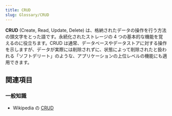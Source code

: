 ```yaml
---
title: CRUD
slug: Glossary/CRUD
---
```


**CRUD** (Create, Read, Update, Delete) は、格納されたデータの操作を行う方法の頭文字をとった語です。永続化されたストレージの 4 つの基本的な機能を覚えるのに役立ちます。CRUD は通常、データベースやデータストアに対する操作を示しますが、データが実際には削除されずに、状態によって削除されたと扱われる「ソフトデリート」のような、アプリケーションの上位レベルの機能にも適用できます。

## 関連項目

### 一般知識

- Wikipedia の [CRUD](https://ja.wikipedia.org/wiki/CRUD)

